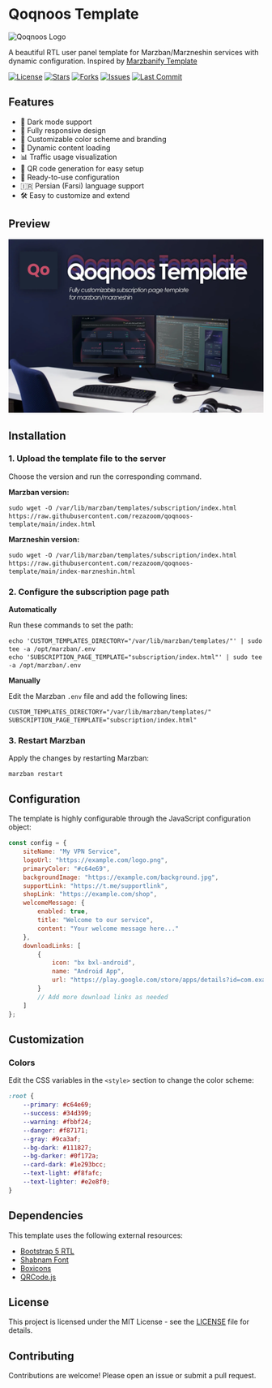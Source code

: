 
# Qoqnoos Template

![Qoqnoos Logo](https://placehold.co/120/1d2636/c64e69.png?text=Qo&font=Poppins)

A beautiful RTL user panel template for Marzban/Marzneshin services with dynamic configuration. Inspired by [Marzbanify Template](https://github.com/dermv/marzbanify-template)

[![License](https://img.shields.io/github/license/rezazoom/qoqnoos-template?style=for-the-badge&color=blue)](https://github.com/rezazoom/qoqnoos-template/blob/main/LICENSE)
[![Stars](https://img.shields.io/github/stars/rezazoom/qoqnoos-template?style=for-the-badge&color=yellow)](https://github.com/rezazoom/qoqnoos-template/stargazers)
[![Forks](https://img.shields.io/github/forks/rezazoom/qoqnoos-template?style=for-the-badge&color=green)](https://github.com/rezazoom/qoqnoos-template/network/members)
[![Issues](https://img.shields.io/github/issues/rezazoom/qoqnoos-template?style=for-the-badge)](https://github.com/rezazoom/qoqnoos-template/issues)
[![Last Commit](https://img.shields.io/github/last-commit/rezazoom/qoqnoos-template?style=for-the-badge)](https://github.com/rezazoom/qoqnoos-template/commits/main)

## Features

- 🌙 Dark mode support
- 📱 Fully responsive design
- 🎨 Customizable color scheme and branding
- 🔗 Dynamic content loading
- 📊 Traffic usage visualization
- 📱 QR code generation for easy setup
- 🚀 Ready-to-use configuration
- 🇮🇷 Persian (Farsi) language support
- 🛠️ Easy to customize and extend

## Preview

![Qoqnoos Template Preview](./.github/assets/preview.webp "Qoqnoos Template Screenshot")

## Installation

### 1. Upload the template file to the server

Choose the version and run the corresponding command.

**Marzban version:**
```
sudo wget -O /var/lib/marzban/templates/subscription/index.html https://raw.githubusercontent.com/rezazoom/qoqnoos-template/main/index.html
```
**Marzneshin version:**
```
sudo wget -O /var/lib/marzban/templates/subscription/index.html https://raw.githubusercontent.com/rezazoom/qoqnoos-template/main/index-marzneshin.html
```

### 2. Configure the subscription page path

**Automatically**

Run these commands to set the path:
```
echo 'CUSTOM_TEMPLATES_DIRECTORY="/var/lib/marzban/templates/"' | sudo tee -a /opt/marzban/.env
echo 'SUBSCRIPTION_PAGE_TEMPLATE="subscription/index.html"' | sudo tee -a /opt/marzban/.env
```

**Manually**

Edit the Marzban `.env` file and add the following lines:
```
CUSTOM_TEMPLATES_DIRECTORY="/var/lib/marzban/templates/"
SUBSCRIPTION_PAGE_TEMPLATE="subscription/index.html"
```

### 3. Restart Marzban

Apply the changes by restarting Marzban:
```
marzban restart
```


## Configuration

The template is highly configurable through the JavaScript configuration object:

```javascript
const config = {
    siteName: "My VPN Service",
    logoUrl: "https://example.com/logo.png",
    primaryColor: "#c64e69",
    backgroundImage: "https://example.com/background.jpg",
    supportLink: "https://t.me/supportlink",
    shopLink: "https://example.com/shop",
    welcomeMessage: {
        enabled: true,
        title: "Welcome to our service",
        content: "Your welcome message here..."
    },
    downloadLinks: [
        {
            icon: "bx bxl-android",
            name: "Android App",
            url: "https://play.google.com/store/apps/details?id=com.example.app"
        }
        // Add more download links as needed
    ]
};
```

## Customization

### Colors
Edit the CSS variables in the `<style>` section to change the color scheme:

```css
:root {
    --primary: #c64e69;
    --success: #34d399;
    --warning: #fbbf24;
    --danger: #f87171;
    --gray: #9ca3af;
    --bg-dark: #111827;
    --bg-darker: #0f172a;
    --card-dark: #1e293bcc;
    --text-light: #f8fafc;
    --text-lighter: #e2e8f0;
}
```
## Dependencies

This template uses the following external resources:

- [Bootstrap 5 RTL](https://cdn.jsdelivr.net/npm/bootstrap@5.3.0/dist/css/bootstrap.rtl.min.css)
- [Shabnam Font](https://github.com/rastikerdar/shabnam-font)
- [Boxicons](https://boxicons.com/)
- [QRCode.js](https://davidshimjs.github.io/qrcodejs/)

## License

This project is licensed under the MIT License - see the [LICENSE](LICENSE) file for details.

## Contributing

Contributions are welcome! Please open an issue or submit a pull request.

